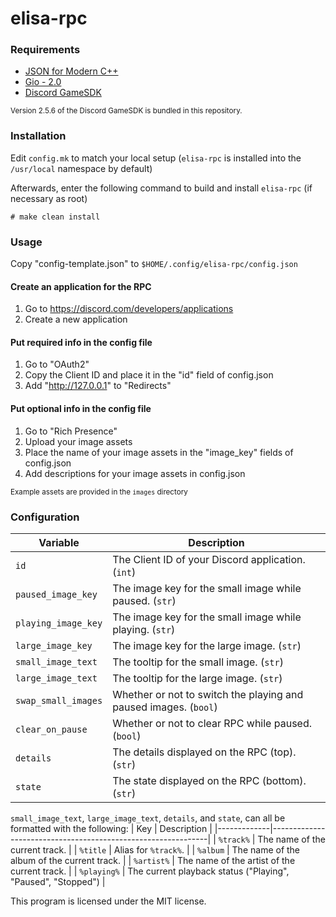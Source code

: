 # elisa-rpc
### Requirements
- [JSON for Modern C++](https://github.com/nlohmann/json)
- [Gio - 2.0](https://docs.gtk.org/gio/)
- [Discord GameSDK](https://discord.com/developers/docs/game-sdk/sdk-starter-guide#step-1-get-the-thing)

<small>Version 2.5.6 of the Discord GameSDK is bundled in this repository.</small>
### Installation
Edit `config.mk` to match your local setup (`elisa-rpc` is installed into the `/usr/local` namespace by default)

Afterwards, enter the following command to build and install `elisa-rpc` (if necessary as root)
```
# make clean install
```

### Usage
Copy "config-template.json" to `$HOME/.config/elisa-rpc/config.json`
#### Create an application for the RPC
1. Go to https://discord.com/developers/applications
2. Create a new application

#### Put required info in the config file
1. Go to "OAuth2"
2. Copy the Client ID and place it in the "id" field of config.json
3. Add "http://127.0.0.1" to "Redirects"

#### Put optional info in the config file
1. Go to "Rich Presence"
2. Upload your image assets
3. Place the name of your image assets in the "image_key" fields of config.json
4. Add descriptions for your image assets in config.json

<small>Example assets are provided in the `images` directory</small>

### Configuration
| Variable               | Description                                                      |
|------------------------|------------------------------------------------------------------|
| `id`                   | The Client ID of your Discord application. (`int`)               |
| `paused_image_key`     | The image key for the small image while paused. (`str`)          |
| `playing_image_key`    | The image key for the small image while playing. (`str`)         |
| `large_image_key`      | The image key for the large image. (`str`)                       |
| `small_image_text`     | The tooltip for the small image. (`str`)                         |
| `large_image_text`     | The tooltip for the large image. (`str`)                         |
| `swap_small_images`    | Whether or not to switch the playing and paused images. (`bool`) |
| `clear_on_pause`       | Whether or not to clear RPC while paused. (`bool`)               |
| `details`              | The details displayed on the RPC (top). (`str`)                  |
| `state`                | The state displayed on the RPC (bottom). (`str`)                 |

`small_image_text`, `large_image_text`, `details`, and `state`, can all be formatted with the following:
| Key         | Description                                                  |
|-------------|--------------------------------------------------------------|
| `%track%`   | The name of the current track.                               |
| `%title`    | Alias for `%track%`.                                         |
| `%album`    | The name of the album of the current track.                  |
| `%artist%`  | The name of the artist of the current track.                 |
| `%playing%` | The current playback status ("Playing", "Paused", "Stopped") |


This program is licensed under the MIT license.